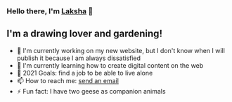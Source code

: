 <!--### Hi there 👋->

<!--
**laksha1997/laksha1997** is a ✨ _special_ ✨ repository because its `README.md` (this file) appears on your GitHub profile.

Here are some ideas to get you started:

- 🔭 I’m currently working on ...
- 🌱 I’m currently learning ...
- 👯 I’m looking to collaborate on ...
- 🤔 I’m looking for help with ...
- 💬 Ask me about ...
- 📫 How to reach me: ...
- 😄 Pronouns: ...
- ⚡ Fun fact: ...
-->

### Hello there, I'm [Laksha](https://www.instagram.com/lakshina97/) 👋

## I'm a drawing lover and gardening!

- 🔭 I'm currently working on my new website, but 
I don't know when I will publish it because I am always dissatisfied
- 🌱 I'm currently learning how to create digital content on the web
- 💯 2021 Goals: find a job to be able to live alone
- 📫 How to reach me: [send an email](lakshina.caforio@gmail.com)
- ⚡ Fun fact: I have two geese as companion animals
